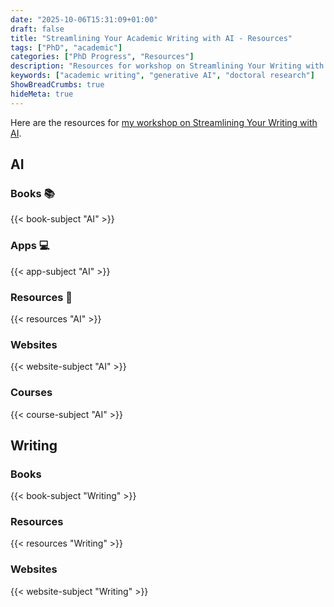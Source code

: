 ```yaml
---
date: "2025-10-06T15:31:09+01:00"
draft: false
title: "Streamlining Your Academic Writing with AI - Resources"
tags: ["PhD", "academic"]
categories: ["PhD Progress", "Resources"]
description: "Resources for workshop on Streamlining Your Writing with AI Tools"
keywords: ["academic writing", "generative AI", "doctoral research"]
ShowBreadCrumbs: true
hideMeta: true
---
```


Here are the resources for [my workshop on Streamlining Your Writing with AI](../../streamlining-your-academic-writing-with-ai/).

## AI

### Books 📚

{{< book-subject "AI" >}}

### Apps 💻

{{< app-subject "AI" >}}

### Resources 🧭

{{< resources "AI" >}}

### Websites

{{< website-subject "AI" >}}

### Courses

{{< course-subject "AI" >}}

## Writing 

### Books

{{< book-subject "Writing" >}}

### Resources

{{< resources "Writing" >}}

### Websites

{{< website-subject "Writing" >}}